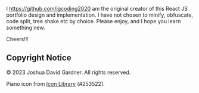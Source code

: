 I https://github.com/jgcoding2020 am the original creator of this React JS portfolio design and implementation. I have not chosen to minify, obfuscate, code split, tree shake etc by choice. Please enjoy, and I hope you learn something new.

Cheers!!!

## Copyright Notice

© 2023 Joshua David Gardner. All rights reserved.

Piano icon from [Icon Library](https://icon-library.com/icon/piano-icon-png-4.html.html) (#253522).